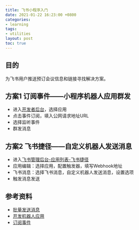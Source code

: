 ```yaml
---
title: 飞书小程序入门
date: 2021-01-22 16:23:00 +0800
categories:
- learning
tags:
- utilities
layout: post
toc: true
---
```


## 目的
为飞书用户推送预订会议信息和链接寻找解决方案。


## 方案1 订阅事件——小程序机器人应用群发
- 进入[开发者后台](https://open.feishu.cn/app/)，选择应用
- 点击事件订阅，填入公网请求地址URL
- 选择监听事件
- 群发消息
   
## 方案2 飞书捷径——自定义机器人发送消息
- 进入[飞书管理后台-应用列表-飞书捷径](https://oda17oet1d.feishu.cn/admin/appCenter/manage/cli_9c2e4621576f1101)
- 应用编辑：选择应用，配置触发器，填写Webhook地址
- 飞书消息：选择飞书消息，自定义机器人发送消息，设置选项
- 触发消息发送


## 参考资料
- [批量发送消息](https://open.feishu.cn/document/ukTMukTMukTM/ucDO1EjL3gTNx4yN4UTM)
- [开发机器人应用](https://open.feishu.cn/document/uQjL04CN/uYTMuYTMuYTM)
- [订阅事件](https://open.feishu.cn/document/ukTMukTMukTM/uUTNz4SN1MjL1UzM#%E8%AF%B7%E6%B1%82%E7%BD%91%E5%9D%80)






